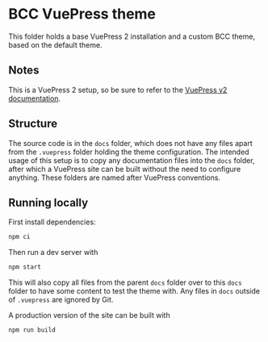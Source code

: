 # BCC VuePress theme

This folder holds a base VuePress 2 installation and a custom BCC theme, based on the default theme.

## Notes
This is a VuePress 2 setup, so be sure to refer to the [VuePress v2 documentation](https://v2.vuepress.vuejs.org/).

## Structure
The source code is in the `docs` folder, which does not have any files apart from the `.vuepress` folder holding the theme configuration. The intended usage of this setup is to copy any documentation files into the `docs` folder, after which a VuePress site can be built without the need to configure anything. These folders are named after VuePress conventions.

## Running locally
First install dependencies:
```sh
npm ci
```

Then run a dev server with
```sh
npm start
```

This will also copy all files from the parent `docs` folder over to this `docs` folder to have some content to test the theme with. Any files in `docs` outside of `.vuepress` are ignored by Git.

A production version of the site can be built with
```sh
npm run build
```
